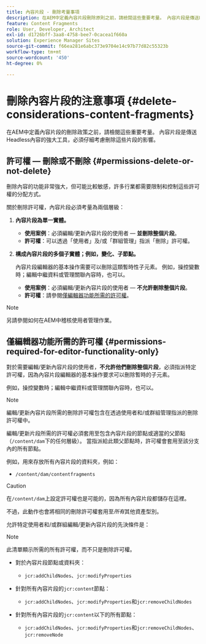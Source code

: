 ```yaml
---
title: 內容片段 - 刪除考量事項
description: 在AEM中定義內容片段刪除原則之前，請檢閱這些重要考量。 內容片段是傳送Headless內容的強大工具，必須仔細考慮刪除這些片段的影響。
feature: Content Fragments
role: User, Developer, Architect
exl-id: d1726bff-3aa8-4758-bee7-0cacea1f660a
solution: Experience Manager Sites
source-git-commit: f66ea281e6abc373e9704e14c97b77d82c55323b
workflow-type: tm+mt
source-wordcount: '450'
ht-degree: 0%

---
```


# 刪除內容片段的注意事項 {#delete-considerations-content-fragments}

在AEM中定義內容片段的刪除政策之前，請檢閱這些重要考量。 內容片段是傳送Headless內容的強大工具，必須仔細考慮刪除這些片段的影響。

## 許可權 — 刪除或不刪除 {#permissions-delete-or-not-delete}

刪除內容的功能非常強大，但可能比較敏感，許多行業都需要限制和控制這些許可權的分配方式。

關於刪除許可權，內容片段必須考量為兩個層級：

1. **內容片段為單一實體。**

   * **使用案例**：必須編輯/更新內容片段的使用者 — **並刪除整個片段**。
   * **許可權**：可以透過「使用者」及/或「群組管理」指派「刪除」許可權。

2. **構成內容片段的多個子實體；例如，變化、子節點。**

   內容片段編輯器的基本操作需要可以刪除這類暫時性子元素。 例如，操控變數時；編輯中繼資料或管理關聯內容時，也可以。

   * **使用案例**：必須編輯/更新內容片段的使用者 — **不允許刪除整個片段**。
   * **許可權**：請參閱[僅編輯器功能所需的許可權](#permissions-required-for-editor-functionality-only)。

>[!NOTE]
>
>另請參閱如何在AEM中稽核使用者管理作業。

## 僅編輯器功能所需的許可權 {#permissions-required-for-editor-functionality-only}

對於需要編輯/更新內容片段的使用者，**不允許他們刪除整個片段**，必須指派特定許可權，因為內容片段編輯器的基本操作要求可以刪除暫時的子元素。

例如，操控變數時；編輯中繼資料或管理關聯內容時，也可以。

>[!NOTE]
>
>編輯/更新內容片段所需的刪除許可權包含在透過使用者和/或群組管理指派的刪除許可權中。

編輯/更新片段所需的許可權必須套用至包含內容片段的節點或適當的父節點（`/content/dam`下的任何層級）。 當指派給此類父節點時，許可權會套用至該分支內的所有節點。

例如，用來存放所有內容片段的資料夾，例如：

* `/content/dam/contentfragments`

>[!CAUTION]
>
>在`/content/dam`上設定許可權也是可能的，因為所有內容片段都儲存在這裡。
>
>不過，此動作也會將相同的刪除許可權套用至&#x200B;*所有*&#x200B;其他資產型別。

允許特定使用者和/或群組編輯/更新內容片段的先決條件是：

>[!NOTE]
>
>此清單顯示所需的所有許可權，而不只是刪除許可權。

* 對於內容片段節點或資料夾：

   * `jcr:addChildNodes`、`jcr:modifyProperties`

* 針對所有內容片段的`jcr:content`節點：

   * `jcr:addChildNodes`、`jcr:modifyProperties`和`jcr:removeChildNodes`

* 針對所有內容片段的`jcr:content`以下的所有節點：

   * `jcr:addChildNodes`、`jcr:modifyProperties`和`jcr:removeChildNodes`、`jcr:removeNode`
